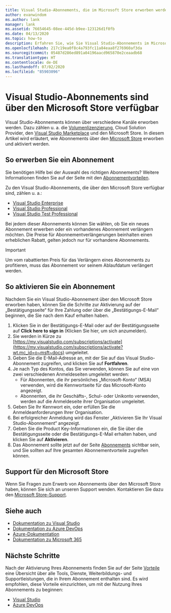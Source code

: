 ```yaml
---
title: Visual Studio-Abonnements, die im Microsoft Store erworben werden können | Microsoft-Dokumentation
author: evanwindom
ms.author: lank
manager: lank
ms.assetid: 76654645-08ee-445d-b9ee-123126d1f0fb
ms.date: 04/13/2020
ms.topic: how-to
description: Erfahren Sie, wie Sie Visual Studio-Abonnements im Microsoft Store erwerben und im Visual Studio-Abonnementportal aktivieren.
ms.openlocfilehash: 217c19ea0f8c4a793fc11a84eaa8f276960af3da
ms.sourcegitcommit: 05487d286ed891a04196aacd965870e2ceaadb68
ms.translationtype: HT
ms.contentlocale: de-DE
ms.lasthandoff: 07/02/2020
ms.locfileid: "85903096"
---
```

# <a name="visual-studio-subscriptions-are-available-through-the-microsoft-store"></a>Visual Studio-Abonnements sind über den Microsoft Store verfügbar
Visual Studio-Abonnements können über verschiedene Kanäle erworben werden. Dazu zählen u. a. die [Volumenlizenzierung](https://www.microsoft.com/licensing/default), Cloud Solution Provider, den [Visual Studio Marketplace](https://marketplace.visualstudio.com/subscriptions) und den Microsoft Store.  In diesem Artikel wird erläutert, wie Abonnements über den [Microsoft Store](https://www.microsoft.com/store/collections/visualstudio) erworben und aktiviert werden.  

## <a name="how-to-buy-subscriptions"></a>So erwerben Sie ein Abonnement
Sie benötigen Hilfe bei der Auswahl des richtigen Abonnements?  Weitere Informationen finden Sie auf der Seite mit den [Abonnementvorteilen](https://visualstudio.microsoft.com/vs/benefits/).  

Zu den Visual Studio-Abonnements, die über den Microsoft Store verfügbar sind, zählen u. a.:
- [Visual Studio Enterprise](https://www.microsoft.com/p/visual-studio-enterprise-subscription/dg7gmgf0dst4?activetab=pivot%3aoverviewtab)
- [Visual Studio Professional](https://www.microsoft.com/p/visual-studio-professional-subscription/dg7gmgf0dst3?activetab=pivot%3aoverviewtab)
- [Visual Studio Test Professional](https://www.microsoft.com/p/visual-studio-test-professional-subscription/dg7gmgf0dst6?activetab=pivot%3aoverviewtab)

Bei jedem dieser Abonnements können Sie wählen, ob Sie ein neues Abonnement erwerben oder ein vorhandenes Abonnement verlängern möchten.  Die Preise für Abonnementverlängerungen beinhalten einen erheblichen Rabatt, gelten jedoch nur für vorhandene Abonnements. 

> [!IMPORTANT]
> Um vom rabattierten Preis für das Verlängern eines Abonnements zu profitieren, muss das Abonnement vor seinem Ablaufdatum verlängert werden.  

## <a name="how-to-activate-subscriptions"></a>So aktivieren Sie ein Abonnement
Nachdem Sie ein Visual Studio-Abonnement über den Microsoft Store erworben haben, können Sie die Schritte zur Aktivierung auf der „Bestätigungsseite“ für Ihre Zahlung oder über die „Bestätigungs-E-Mail“ beginnen, die Sie nach dem Kauf erhalten haben.

1. Klicken Sie in der Bestätigungs-E-Mail oder auf der Bestätigungsseite auf **Click here to sign in** (Klicken Sie hier, um sich anzumelden).
2. Sie werden in Kürze zu [https://my.visualstudio.com/subscriptions/activate](https://my.visualstudio.com/subscriptions/activate?wt.mc_id=o~msft~docs) umgeleitet.
3. Geben Sie die E-Mail-Adresse an, mit der Sie auf das Visual Studio-Abonnement zugreifen, und klicken Sie auf **Fortfahren**.
4. Je nach Typ des Kontos, das Sie verwenden, können Sie auf eine von zwei verschiedenen Anmeldeseiten umgeleitet werden:
    - Für Abonnenten, die ihr persönliches „Microsoft-Konto“ (MSA) verwenden, wird die Kennwortseite für das Microsoft-Konto angezeigt.
    - Abonnenten, die ihr Geschäfts-, Schul- oder Unikonto verwenden, werden auf die Anmeldeseite ihrer Organisation umgeleitet.
5. Geben Sie Ihr Kennwort ein, oder erfüllen Sie die Anmeldeanforderungen Ihrer Organisation.
6. Bei erfolgreicher Anmeldung wird das Fenster „Aktivieren Sie Ihr Visual Studio-Abonnement“ angezeigt.
7. Geben Sie die Product Key-Informationen ein, die Sie über die Bestätigungsseite oder die Bestätigungs-E-Mail erhalten haben, und klicken Sie auf **Aktivieren**.
8. Das Abonnement sollte jetzt auf der Seite [Abonnements](https://my.visualstudio.com/subscriptions?wt.mc_id=o~msft~docs) sichtbar sein, und Sie sollten auf Ihre gesamten Abonnementvorteile zugreifen können.

## <a name="support-for-microsoft-store"></a>Support für den Microsoft Store
Wenn Sie Fragen zum Erwerb von Abonnements über den Microsoft Store haben, können Sie sich an unseren Support wenden.  Kontaktieren Sie dazu den [Microsoft Store-Support](https://support.microsoft.com/help/28808/microsoft-store-contact-support?ocid=MSCOMStoreFooter-ContactUs).

## <a name="see-also"></a>Siehe auch
- [Dokumentation zu Visual Studio](https://docs.microsoft.com/visualstudio/)
- [Dokumentation zu Azure DevOps](https://docs.microsoft.com/azure/devops/)
- [Azure-Dokumentation](https://docs.microsoft.com/azure/)
- [Dokumentation zu Microsoft 365](https://docs.microsoft.com/microsoft-365/)

## <a name="next-steps"></a>Nächste Schritte
Nach der Aktivierung Ihres Abonnements finden Sie auf der Seite [Vorteile](https://my.visualstudio.com/benefits?wt.mc_id=o~msft~docs) eine Übersicht über alle Tools, Dienste, Weiterbildungs- und Supportleistungen, die in Ihrem Abonnement enthalten sind.  Es wird empfohlen, diese Vorteile einzurichten, um mit der Nutzung Ihres Abonnements zu beginnen:
- [Visual Studio](vs-ide-benefit.md)
- [Azure DevOps](vs-azure-devops.md)